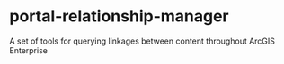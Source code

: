 # portal-relationship-manager
A set of tools for querying linkages between content throughout ArcGIS Enterprise
